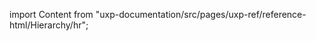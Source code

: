 
import Content from "uxp-documentation/src/pages/uxp-ref/reference-html/Hierarchy/hr";

<Content query="product=photoshop"/>
